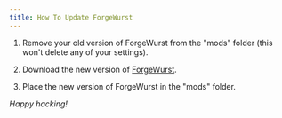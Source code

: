 ```yaml
---
title: How To Update ForgeWurst
---
```

1. Remove your old version of ForgeWurst from the "mods" folder (this won't delete any of your settings).

2. Download the new version of [ForgeWurst](/download/).

3. Place the new version of ForgeWurst in the "mods" folder.

_Happy hacking!_
